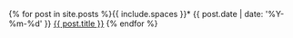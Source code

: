 {% for post in site.posts %}{{ include.spaces }}* {{ post.date | date: '%Y-%m-%d' }} <a href="{{ post.url | relative_url }}">{{ post.title }}</a>
{% endfor %}
